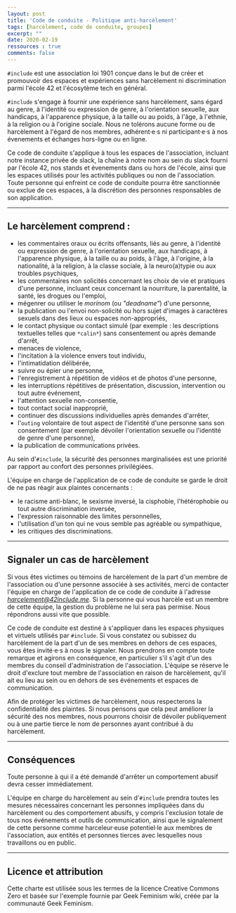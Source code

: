 ```yaml
---
layout: post
title: 'Code de conduite - Politique anti-harcèlement'
tags: [harcèlement, code de conduite, groupes]
excerpt: ""
date: 2020-02-19
ressources : true
comments: false
---
```


<!-- ### Code de conduite - Politique anti-harcèlement -->

`#include` est une association loi 1901 conçue dans le but de créer et promouvoir des espaces et expériences sans harcèlement ni discrimination parmi l'école 42 et l'écosytème tech en général.

`#include` s'engage à fournir une expérience sans harcèlement, sans égard au genre, à l'identité ou expression de genre, à l'orientation sexuelle, aux handicaps, à l'apparence physique, à la taille ou au poids, à l'âge, à l'ethnie, à la religion ou à l'origine sociale. Nous ne tolérons aucune forme ou de harcèlement à l'égard de nos membres, adhérent·e·s ni participant·e·s à nos évenements et échanges hors-ligne ou en ligne.

Ce code de conduite s'applique à tous les espaces de l'association, incluant notre instance privée de slack, la chaîne à notre nom au sein du slack fourni par l'école 42, nos stands et évenements dans ou hors de l'école, ainsi que les espaces utilisés pour les activités publiques ou non de l'association. Toute personne qui enfreint ce code de conduite pourra être sanctionnée ou exclue de ces espaces, à la discrétion des personnes responsables de son application.


-----

## Le harcèlement comprend :

+ les commentaires oraux ou écrits offensants, liés au genre, à l'identité ou expression de genre, à l'orientation sexuelle, aux handicaps, à l'apparence physique, à la taille ou au poids, à l'âge, à l'origine, à la nationalité, à la religion, à la classe sociale, à la neuro(a)typie ou aux troubles psychiques,
+ les commentaires non solicités concernant les choix de vie et pratiques d'une personne, incluant ceux concernant la nourriture, la parentalité, la santé, les drogues ou l'emploi,
+ mégenrer ou utiliser le *morinom* (ou *"deadname"*) d'une personne,
+ la publication ou l'envoi non-solicité ou hors sujet d'images à caractères sexuels dans des lieux ou espaces non-appropriés,
+ le contact physique ou contact simulé (par exemple : les descriptions textuelles telles que `*calin*`) sans consentement ou après demande d'arrêt,
+ menaces de violence,
+ l'incitation à la violence envers tout individu,
+ l'intimatidation délibérée,
+ suivre ou épier une personne,
+ l'enregistrement à répétition de vidéos et de photos d'une personne,
+ les interruptions répétitives de présentation, discussion, intervention ou tout autre événement,
+ l'attention sexuelle non-consentie,
+ tout contact social inapproprié,
+ continuer des discussions individuelles après demandes d'arrêter,
+ l'`outing` volontaire de tout aspect de l'identité d'une personne sans son consentement (par exemple dévoiler l'orientation sexuelle ou l'identité de genre d'une personne),
+ la publication de communications privées.

Au sein d'`#include`, la sécurité des personnes marginalisées est une priorité par rapport au confort des personnes privilégiées.

L'équipe en charge de l'application de ce code de conduite se garde le droit de ne pas réagir aux plaintes concernants :
+ le racisme anti-blanc, le sexisme inversé, la cisphobie, l'hétérophobie ou tout autre discrimination inversée,
+ l'expression raisonnable des limites personnelles,
+ l'utilisation d'un ton qui ne vous semble pas agréable ou sympathique,
+ les critiques des discriminations.

------ 

## Signaler un cas de harcèlement

Si vous êtes victimes ou témoins de harcèlement de la part d'un membre de l'association ou d'une personne associée à ses activités, merci de contacter l'équipe en charge de l'application de ce code de conduite à l'adresse *harcelement@42include.me*. Si la personne qui vous harcèle est un membre de cette équipe, la gestion du problème ne lui sera pas permise. Nous répondrons aussi vite que possible.

Ce code de conduite est destiné à s'appliquer dans les espaces physiques et virtuels utilisés par `#include`. Si vous constatez ou subissez du harcèlement de la part d'un de ses membres en dehors de ces espaces, vous êtes invité·e·s à nous le signaler. Nous prendrons en compte toute remarque et agirons en conséquence, en particulier s'il s'agit d'un des membres du conseil d'administration de l'association. L'équipe se réserve le droit d'exclure tout membre de l'association en raison de harcèlement, qu'il ait eu lieu au sein ou en dehors de ses événements et espaces de communication.

Afin de protéger les victimes de harcèlement, nous respecterons la confidentialité des plaintes. Si nous pensons que cela peut améliorer la sécurité des nos membres, nous pourrons choisir de dévoiler publiquement ou à une partie tierce le nom de personnes ayant contribué à du harcèlement.

-----

## Conséquences

Toute personne à qui il a été demandé d'arrêter un comportement abusif devra cesser immédiatement.

L'équipe en charge du harcèlement au sein d'`#include` prendra toutes les mesures nécessaires concernant les personnes impliquées dans du harcèlement ou des comportement abusifs, y compris l'exclusion totale de tous nos événements et outils de communication, ainsi que le signalement de cette personne comme harceleur·euse potentiel·le aux membres de l'association, aux entités et personnes tierces avec lesquelles nous travaillons ou en public.

-----

## Licence et attribution

Cette charte est utilisée sous les termes de la licence Creative Commons Zero et basée sur l'exemple fournie par Geek Feminism wiki, créée par la communauté Geek Feminism. 
